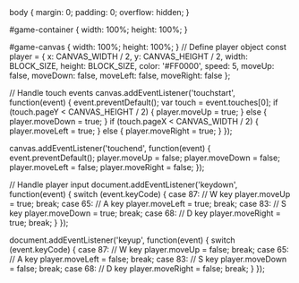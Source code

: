 <!DOCTYPE html>
<html>
<head>
  <meta charset="UTF-8">
  <title>Mini Minecraft</title>
  <link rel="stylesheet" href="styles.css">
</head>
<body>
  <div id="game-container">
    <canvas id="game-canvas"></canvas>
  </div>
  <script src="script.js"></script>
</body>
</html>
body {
  margin: 0;
  padding: 0;
  overflow: hidden;
}

#game-container {
  width: 100%;
  height: 100%;
}

#game-canvas {
  width: 100%;
  height: 100%;
}
// Define player object
const player = {
  x: CANVAS_WIDTH / 2,
  y: CANVAS_HEIGHT / 2,
  width: BLOCK_SIZE,
  height: BLOCK_SIZE,
  color: '#FF0000',
  speed: 5,
  moveUp: false,
  moveDown: false,
  moveLeft: false,
  moveRight: false
};

// Handle touch events
canvas.addEventListener('touchstart', function(event) {
  event.preventDefault();
  var touch = event.touches[0];
  if (touch.pageY < CANVAS_HEIGHT / 2) {
    player.moveUp = true;
  }
  else {
    player.moveDown = true;
  }
  if (touch.pageX < CANVAS_WIDTH / 2) {
    player.moveLeft = true;
  }
  else {
    player.moveRight = true;
  }
});

canvas.addEventListener('touchend', function(event) {
  event.preventDefault();
  player.moveUp = false;
  player.moveDown = false;
  player.moveLeft = false;
  player.moveRight = false;
});

// Handle player input
document.addEventListener('keydown', function(event) {
  switch (event.keyCode) {
    case 87: // W key
      player.moveUp = true;
      break;
    case 65: // A key
      player.moveLeft = true;
      break;
    case 83: // S key
      player.moveDown = true;
      break;
    case 68: // D key
      player.moveRight = true;
      break;
  }
});

document.addEventListener('keyup', function(event) {
  switch (event.keyCode) {
    case 87: // W key
      player.moveUp = false;
      break;
    case 65: // A key
      player.moveLeft = false;
      break;
    case 83: // S key
      player.moveDown = false;
      break;
    case 68: // D key
      player.moveRight = false;
      break;
  }
});
